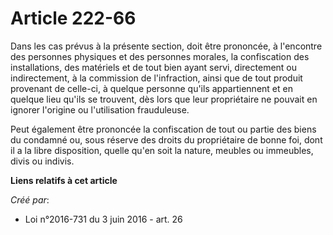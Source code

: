 # Article 222-66

Dans les cas prévus à la présente section, doit être prononcée, à l'encontre des personnes physiques et des personnes
morales, la confiscation des installations, des matériels et de tout bien ayant servi, directement ou indirectement, à la
commission de l'infraction, ainsi que de tout produit provenant de celle-ci, à quelque personne qu'ils appartiennent et en
quelque lieu qu'ils se trouvent, dès lors que leur propriétaire ne pouvait en ignorer l'origine ou l'utilisation frauduleuse.

Peut également être prononcée la confiscation de tout ou partie des biens du condamné ou, sous réserve des droits du
propriétaire de bonne foi, dont il a la libre disposition, quelle qu'en soit la nature, meubles ou immeubles, divis ou
indivis.

**Liens relatifs à cet article**

_Créé par_:

  - Loi n°2016-731 du 3 juin 2016 - art. 26
